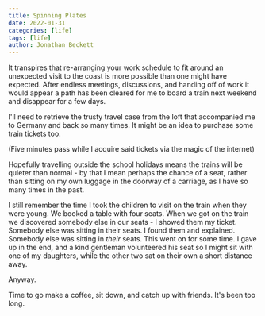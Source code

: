 ```yaml
---
title: Spinning Plates
date: 2022-01-31
categories: [life]
tags: [life]
author: Jonathan Beckett
---
```


It transpires that re-arranging your work schedule to fit around an unexpected visit to the coast is more possible than one might have expected. After endless meetings, discussions, and handing off of work it would appear a path has been cleared for me to board a train next weekend and disappear for a few days.

I'll need to retrieve the trusty travel case from the loft that accompanied me to Germany and back so many times. It might be an idea to purchase some train tickets too.

(Five minutes pass while I acquire said tickets via the magic of the internet)

Hopefully travelling outside the school holidays means the trains will be quieter than normal - by that I mean perhaps the chance of a seat, rather than sitting on my own luggage in the doorway of a carriage, as I have so many times in the past.

I still remember the time I took the children to visit on the train when they were young. We booked a table with four seats. When we got on the train we discovered somebody else in our seats - I showed them my ticket. Somebody else was sitting in their seats. I found them and explained. Somebody else was sitting in *their* seats. This went on for some time. I gave up in the end, and a kind gentleman volunteered his seat so I might sit with one of my daughters, while the other two sat on their own a short distance away.

Anyway.

Time to go make a coffee, sit down, and catch up with friends. It's been too long.